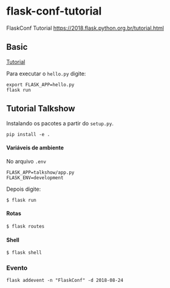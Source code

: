 # flask-conf-tutorial

FlaskConf Tutorial https://2018.flask.python.org.br/tutorial.html

## Basic

[Tutorial](https://docs.google.com/presentation/d/1evXzneWfo9MeAbSu5mwBmKjvnTLnT1eYBfv7Ce9PoHE/edit#slide=id.p2)

Para executar o `hello.py` digite:

```
export FLASK_APP=hello.py
flask run
```

## Tutorial Talkshow

Instalando os pacotes a partir do `setup.py`.

```
pip install -e .
```

#### Variáveis de ambiente

No arquivo `.env`

```
FLASK_APP=talkshow/app.py
FLASK_ENV=development
```

Depois digite:

```
$ flask run
```

#### Rotas

```
$ flask routes
```

#### Shell

```
$ flask shell
```

### Evento

```
flask addevent -n "FlaskConf" -d 2018-08-24
```

